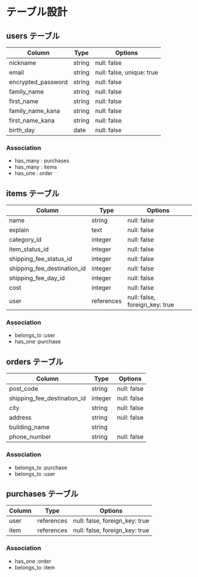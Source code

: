 # テーブル設計

## users テーブル

| Column             | Type   | Options                  |
| ------------------ | ------ | ------------------------ |
| nickname           | string | null: false              |
| email              | string | null: false, unique: true|
| encrypted_password | string | null: false              |
| family_name        | string | null: false              | 
| first_name         | string | null: false              |
| family_name_kana   | string | null: false              |
| first_name_kana    | string | null: false              |
| birth_day          | date   | null: false              |

### Association

- has_many : purchases
- has_many : items
- has_one  : order

## items テーブル

| Column                      | Type    | Options     |
| --------------------------- | ------  | ----------- |
| name                        | string  | null: false |
| explain                     | text    | null: false | 
| category_id                 | integer | null: false |
| item_status_id              | integer | null: false |
| shipping_fee_status_id      | integer | null: false |
| shipping_fee_destination_id | integer | null: false |
| shipping_fee_day_id         | integer | null: false |
| cost                        | integer | null: false |
| user                        | references | null: false, foreign_key: true |

### Association

- belongs_to :user
- has_one :purchase

## orders テーブル

| Column                         | Type    | Options     |
| ------------------------------ | ------- | ----------- |
| post_code                      | string  | null: false |
| shipping_fee_destination_id    | integer | null: false |
| city                           | string  | null: false |
| address                        | string  | null: false |
| building_name                  | string  |
| phone_number                   | string  | null: false |
### Association

- belongs_to :purchase
- belongs_to :user


## purchases テーブル

| Column  | Type       | Options                        |
| ------- | ---------- | ------------------------------ |
| user    | references | null: false, foreign_key: true |
| item    | references | null: false, foreign_key: true |

### Association

- has_one :order
- belongs_to :item